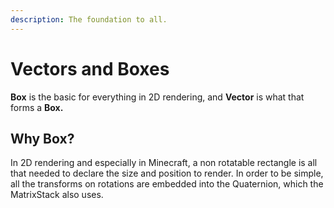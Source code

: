 ```yaml
---
description: The foundation to all.
---
```


# Vectors and Boxes

**Box** is the basic for everything in 2D rendering, and **Vector** is what that forms a **Box.**

## Why Box?

In 2D rendering and especially in Minecraft, a non rotatable rectangle is all that needed to declare the size and position to render. In order to be simple, all the transforms on rotations are embedded into the Quaternion, which the MatrixStack also uses.
